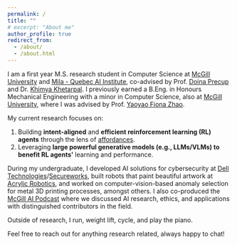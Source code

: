 ```yaml
---
permalink: /
title: ""
# excerpt: "About me"
author_profile: true
redirect_from: 
  - /about/
  - /about.html
---
```


I am a first year M.S. research student in Computer Science at [McGill University](https://www.mcgill.ca) and [Mila - Quebec AI Institute](https://mila.quebec/en/), co-advised by Prof. [Doina Precup](https://cs.mcgill.ca/~dprecup/) and Dr. [Khimya Khetarpal](https://kkhetarpal.github.io). I previously earned a B.Eng. in Honours Mechanical Engineering with a minor in Computer Science, also at [McGill University](https://www.mcgill.ca), where I was advised by Prof. [Yaoyao Fiona Zhao](https://www.mcgill.ca/mecheng/yaoyao-zhao). 

My current research focuses on:
1. Building **intent-aligned** and **efficient reinforcement learning (RL) agents** through the lens of [affordances](https://en.wikipedia.org/wiki/Affordance).
2. Leveraging **large powerful generative models (e.g., LLMs/VLMs) to benefit RL agents'** learning and performance. 

During my undergraduate, I developed AI solutions for cybersecurity at [Dell Technologies](https://www.dell.com/en-ca)/[Secureworks](https://www.secureworks.com), built robots that paint beautiful artwork at [Acrylic Robotics](https://www.acrylicrobotics.ca), and worked on computer-vision-based anomaly selection for metal 3D printing processes, amongst others. I also co-produced the [McGill AI Podcast](https://www.buzzsprout.com/1832809) where we discussed AI research, ethics, and applications with distinguished contributors in the field. 

Outside of research, I run, weight lift, cycle, and play the piano.

Feel free to reach out for anything research related, always happy to chat!
